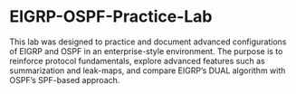 # EIGRP-OSPF-Practice-Lab
This lab was designed to practice and document advanced configurations of EIGRP and OSPF in an enterprise-style environment. The purpose is to reinforce protocol fundamentals, explore advanced features such as summarization and leak-maps, and compare EIGRP’s DUAL algorithm with OSPF’s SPF-based approach.
